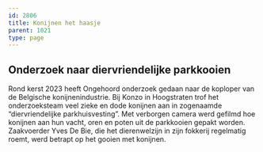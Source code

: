 ```yaml
---
id: 2806
title: Konijnen het haasje
parent: 1021
type: page
---
```

## Onderzoek naar diervriendelijke parkkooien

Rond kerst 2023 heeft Ongehoord onderzoek gedaan naar de koploper van de Belgische konijnenindustrie. Bij Konzo in Hoogstraten trof het onderzoeksteam veel zieke en dode konijnen aan in zogenaamde “diervriendelijke parkhuisvesting”. Met verborgen camera werd gefilmd hoe konijnen aan hun vacht, oren en poten uit de parkkooien gepakt worden. Zaakvoerder Yves De Bie, die het dierenwelzijn in zijn fokkerij regelmatig roemt, werd betrapt op het gooien met konijnen.